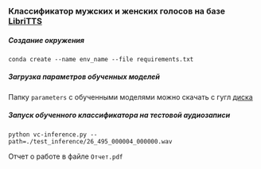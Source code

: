 ### Классификатор мужских и женских голосов на базе [LibriTTS](https://arxiv.org/abs/1904.02882)

##### Создание окружения  

`conda create --name env_name --file requirements.txt`

#####  Загрузка параметров обученных моделей

Папку `parameters` с обученными моделями можно скачать с гугл [диска](https://drive.google.com/drive/folders/1foVXpHJjmczpn_8D1wfWS69t6KJ5jy_b?usp=sharing)

##### Запуск обученного классификатора на тестовой аудиозаписи

`python vc-inference.py --path=./test_inference/26_495_000004_000000.wav`

Отчет о работе в файле `Отчет.pdf`

